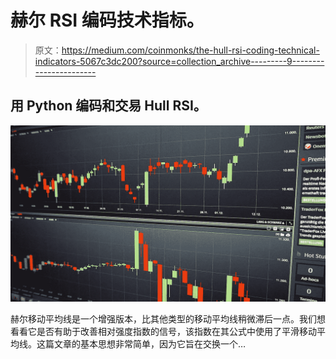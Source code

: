 # 赫尔 RSI 编码技术指标。

> 原文：<https://medium.com/coinmonks/the-hull-rsi-coding-technical-indicators-5067c3dc200?source=collection_archive---------9----------------------->

## 用 Python 编码和交易 Hull RSI。

![](img/3bd7d6de28127303bffccff5b3a6cf54.png)

赫尔移动平均线是一个增强版本，比其他类型的移动平均线稍微滞后一点。我们想看看它是否有助于改善相对强度指数的信号，该指数在其公式中使用了平滑移动平均线。这篇文章的基本思想非常简单，因为它旨在交换一个…